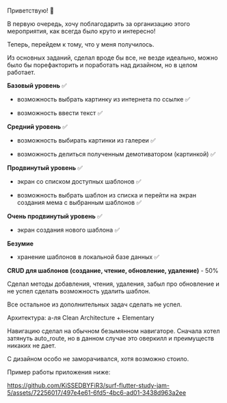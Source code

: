 Приветствую! 👋

В первую очередь, хочу поблагодарить за организацию этого мероприятия, как всегда было круто и интересно!

Теперь, перейдем к тому, что у меня получилось.

Из основных заданий, сделал вроде бы все, не везде идеально, можно было бы порефакторить и поработать над дизайном, но в целом работает.

**Базовый уровень** ✅

* возможность выбрать картинку из интернета по ссылке ✅

* возможность ввести текст ✅

**Средний уровень** ✅

* возможность выбирать картинки из галереи ✅

* возможность делиться полученным демотиватором (картинкой) ✅

**Продвинутый уровень** ✅

* экран со списком доступных шаблонов ✅

* возможность выбрать шаблон из списка и перейти на экран создания мема с выбранным шаблонов ✅

**Очень продвинутый уровень** ✅

* экран создания нового шаблона ✅

**Безумие**

* хранение шаблонов в локальной базе данных ✅

**CRUD для шаблонов (создание, чтение, обновление, удаление)**  - 50%

Сделал методы добавления, чтения, удаления, забыл про обновление и не успел сделать возможность удалить шаблон.

Все остальное из дополнительных задач сделать не успел.

Архитектура: а-ля Clean Architecture + Elementary

Навигацию сделал на обычном безымянном навигаторе. Сначала хотел затянуть auto_route, но в данном случае это оверкилл и преимуществ никаких не дает.

С дизайном особо не заморачивался, хотя возможно стоило.

Пример работы приложения ниже:


https://github.com/KiSSEDBYFiR3/surf-flutter-study-jam-5/assets/72256017/497e4e61-6fd5-4bc6-ad01-3438d963a2ee



